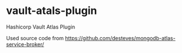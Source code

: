 # vault-atals-plugin
Hashicorp Vault Atlas Plugin

Used source code from https://github.com/desteves/mongodb-atlas-service-broker/
